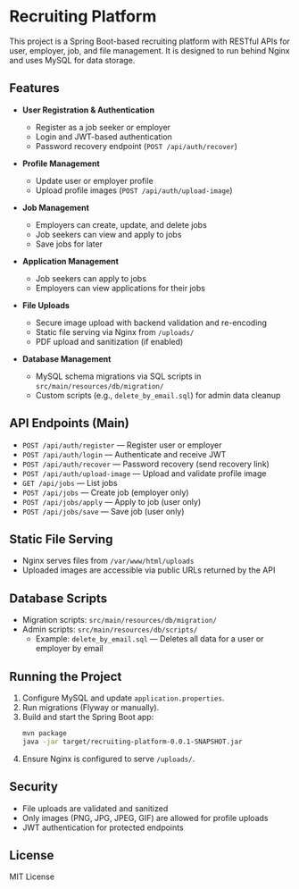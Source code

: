 # Recruiting Platform

This project is a Spring Boot-based recruiting platform with RESTful APIs for user, employer, job, and file management. It is designed to run behind Nginx and uses MySQL for data storage.

## Features

- **User Registration & Authentication**
  - Register as a job seeker or employer
  - Login and JWT-based authentication
  - Password recovery endpoint (`POST /api/auth/recover`)

- **Profile Management**
  - Update user or employer profile
  - Upload profile images (`POST /api/auth/upload-image`)

- **Job Management**
  - Employers can create, update, and delete jobs
  - Job seekers can view and apply to jobs
  - Save jobs for later

- **Application Management**
  - Job seekers can apply to jobs
  - Employers can view applications for their jobs

- **File Uploads**
  - Secure image upload with backend validation and re-encoding
  - Static file serving via Nginx from `/uploads/`
  - PDF upload and sanitization (if enabled)

- **Database Management**
  - MySQL schema migrations via SQL scripts in `src/main/resources/db/migration/`
  - Custom scripts (e.g., `delete_by_email.sql`) for admin data cleanup

## API Endpoints (Main)

- `POST /api/auth/register` — Register user or employer
- `POST /api/auth/login` — Authenticate and receive JWT
- `POST /api/auth/recover` — Password recovery (send recovery link)
- `POST /api/auth/upload-image` — Upload and validate profile image
- `GET /api/jobs` — List jobs
- `POST /api/jobs` — Create job (employer only)
- `POST /api/jobs/apply` — Apply to job (user only)
- `POST /api/jobs/save` — Save job (user only)

## Static File Serving

- Nginx serves files from `/var/www/html/uploads` 
- Uploaded images are accessible via public URLs returned by the API

## Database Scripts

- Migration scripts: `src/main/resources/db/migration/`
- Admin scripts: `src/main/resources/db/scripts/`
  - Example: `delete_by_email.sql` — Deletes all data for a user or employer by email

## Running the Project

1. Configure MySQL and update `application.properties`.
2. Run migrations (Flyway or manually).
3. Build and start the Spring Boot app:
   ```sh
   mvn package
   java -jar target/recruiting-platform-0.0.1-SNAPSHOT.jar
   ```
4. Ensure Nginx is configured to serve `/uploads/`.

## Security

- File uploads are validated and sanitized
- Only images (PNG, JPG, JPEG, GIF) are allowed for profile uploads
- JWT authentication for protected endpoints

## License

MIT License
